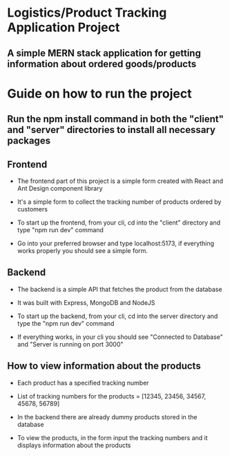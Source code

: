 # Logistics/Product Tracking Application Project

## A simple MERN stack application for getting information about ordered goods/products

# Guide on how to run the project

## Run the npm install command in both the "client" and "server" directories to install all necessary packages

## Frontend

- The frontend part of this project is a simple form created with React and Ant Design component library

- It's a simple form to collect the tracking number of products ordered by customers

- To start up the frontend, from your cli, cd into the "client" directory and type "npm run dev" command

- Go into your preferred browser and type localhost:5173, if everything works properly you should see a simple form.

## Backend

- The backend is a simple API that fetches the product from the database

- It was built with Express, MongoDB and NodeJS

- To start up the backend, from your cli, cd into the server directory and type the "npm run dev" command

- If everything works, in your cli you should see "Connected to Database" and "Server is running on port 3000"

## How to view information about the products

- Each product has a specified tracking number

- List of tracking numbers for the products = [12345, 23456, 34567, 45678, 56789]

- In the backend there are already dummy products stored in the database

- To view the products, in the form input the tracking numbers and it displays information about the products